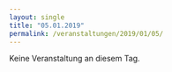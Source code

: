 ```yaml
---
layout: single
title: "05.01.2019"
permalink: /veranstaltungen/2019/01/05/
---
```


Keine Veranstaltung an diesem Tag.
